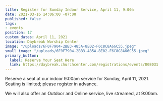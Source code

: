 ```yaml
---
title: Register for Sunday Indoor Service, April 11, 9:00a
date: 2021-03-16 14:06:00 -07:00
published: false
tags:
- events
position: 17
custom_dates: April 11, 2021
location: Daybreak Worship Center
image: "/uploads/6F0F7904-2BB3-485A-8E02-F6C8C8A66C55.jpeg"
small_image: "/uploads/6F0F7904-2BB3-485A-8E02-F6C8C8A66C55.jpeg"
primary_button:
  label: Reserve Your Seat Here
  link: https://daybreak.churchcenter.com/registrations/events/808031
---
```


Reserve a seat at our indoor 9:00am service for Sunday, April 11, 2021.  Seating is limited; please register in advance.

We will also offer an Outdoor and Online service, live streamed, at 9:00am.